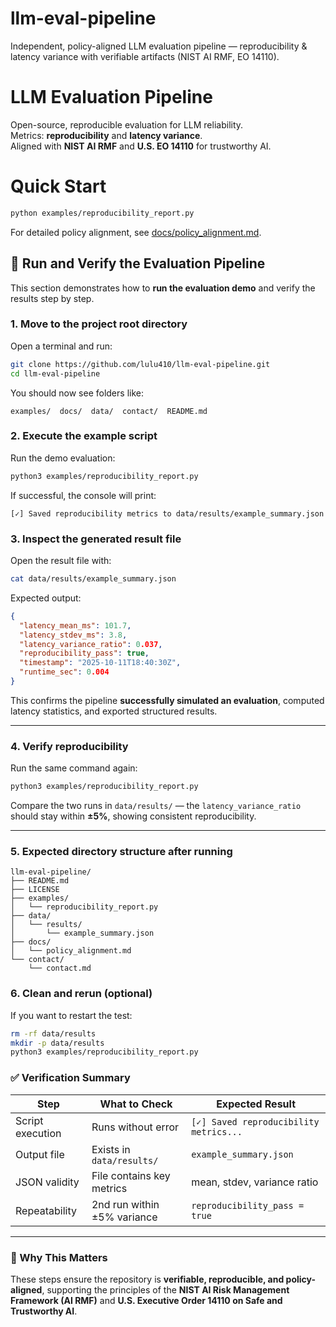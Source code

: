 # llm-eval-pipeline
Independent, policy-aligned LLM evaluation pipeline — reproducibility &amp; latency variance with verifiable artifacts (NIST AI RMF, EO 14110).

# LLM Evaluation Pipeline

Open-source, reproducible evaluation for LLM reliability.  
Metrics: **reproducibility** and **latency variance**.  
Aligned with **NIST AI RMF** and **U.S. EO 14110** for trustworthy AI.

# Quick Start
```bash
python examples/reproducibility_report.py
```

For detailed policy alignment, see [docs/policy_alignment.md](docs/policy_alignment.md).



## 🧪 Run and Verify the Evaluation Pipeline

This section demonstrates how to **run the evaluation demo** and verify the results step by step.

### 1. Move to the project root directory
Open a terminal and run:
```bash
git clone https://github.com/lulu410/llm-eval-pipeline.git
cd llm-eval-pipeline
````

You should now see folders like:

```
examples/  docs/  data/  contact/  README.md
```


### 2. Execute the example script

Run the demo evaluation:

```bash
python3 examples/reproducibility_report.py
```

If successful, the console will print:

```
[✓] Saved reproducibility metrics to data/results/example_summary.json
```


### 3. Inspect the generated result file

Open the result file with:

```bash
cat data/results/example_summary.json
```

Expected output:

```json
{
  "latency_mean_ms": 101.7,
  "latency_stdev_ms": 3.8,
  "latency_variance_ratio": 0.037,
  "reproducibility_pass": true,
  "timestamp": "2025-10-11T18:40:30Z",
  "runtime_sec": 0.004
}
```

This confirms the pipeline **successfully simulated an evaluation**, computed latency statistics, and exported structured results.

---

### 4. Verify reproducibility

Run the same command again:

```bash
python3 examples/reproducibility_report.py
```

Compare the two runs in `data/results/` —
the `latency_variance_ratio` should stay within **±5%**, showing consistent reproducibility.

---

### 5. Expected directory structure after running

```
llm-eval-pipeline/
├── README.md
├── LICENSE
├── examples/
│   └── reproducibility_report.py
├── data/
│   └── results/
│       └── example_summary.json
├── docs/
│   └── policy_alignment.md
└── contact/
    └── contact.md
```


### 6. Clean and rerun (optional)

If you want to restart the test:

```bash
rm -rf data/results
mkdir -p data/results
python3 examples/reproducibility_report.py
```


### ✅ Verification Summary

| Step             | What to Check               | Expected Result                        |
| ---------------- | --------------------------- | -------------------------------------- |
| Script execution | Runs without error          | `[✓] Saved reproducibility metrics...` |
| Output file      | Exists in `data/results/`   | `example_summary.json`                 |
| JSON validity    | File contains key metrics   | mean, stdev, variance ratio            |
| Repeatability    | 2nd run within ±5% variance | `reproducibility_pass = true`          |

---

### 🧠 Why This Matters

These steps ensure the repository is **verifiable, reproducible, and policy-aligned**,
supporting the principles of the **NIST AI Risk Management Framework (AI RMF)**
and **U.S. Executive Order 14110 on Safe and Trustworthy AI**.

